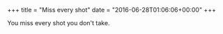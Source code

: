 +++
title = "Miss every shot"
date = "2016-06-28T01:06:06+00:00"
+++

You miss every shot you don't take.
			